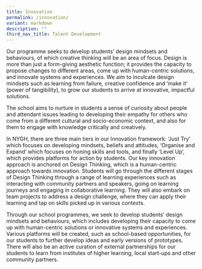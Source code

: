```yaml
---
title: Innovation
permalink: /innovation/
variant: markdown
description: ""
third_nav_title: Talent Development
---
```

Our programme seeks to develop students’ design mindsets and behaviours, of which creative thinking will be an area of focus. Design is more than just a form-giving aesthetic function; it provides the capacity to propose changes to different areas, come up with human-centric solutions, and innovate systems and experiences. We aim to inculcate design mindsets such as learning from failure, creative confidence and ‘make it’ (power of tangibility), to grow our students to arrive at innovative, impactful solutions. 

The school aims to nurture in students a sense of curiosity about people and attendant issues leading to developing their empathy for others who come from a different cultural and socio-economic context, and also for them to engage with knowledge critically and creatively. 

In NYGH, there are three main tiers in our Innovation framework: ‘Just Try’ which focuses on developing mindsets, beliefs and attitudes, ‘Organise and Expand’ which focuses on honing skills and tools, and finally ‘Level Up’, which provides platforms for action by students. Our key innovation approach is anchored on Design Thinking, which is a human-centric approach towards innovation. Students will go through the different stages of Design Thinking through a range of learning experiences such as interacting with community partners and speakers, going on learning journeys and engaging in collaborative learning. They will also embark on team projects to address a design challenge, where they can apply their learning and tap on skills picked up in various contexts. 

Through our school programmes, we seek to develop students’ design mindsets and behaviours, which includes developing their capacity to come up with human-centric solutions or innovative systems and experiences. Various platforms will be created, such as school-based opportunities, for our students to further develop ideas and early versions of prototypes. There will also be an active curation of external partnerships for our students to learn from institutes of higher learning, local start-ups and other community partners.
